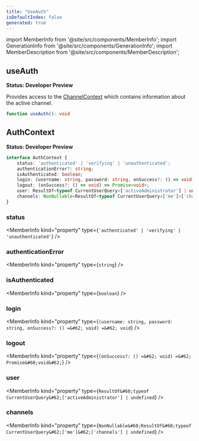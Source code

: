 ```yaml
---
title: "UseAuth"
isDefaultIndex: false
generated: true
---
```

<!-- This file was generated from the Vendure source. Do not modify. Instead, re-run the "docs:build" script -->
import MemberInfo from '@site/src/components/MemberInfo';
import GenerationInfo from '@site/src/components/GenerationInfo';
import MemberDescription from '@site/src/components/MemberDescription';


## useAuth

<GenerationInfo sourceFile="packages/dashboard/src/lib/hooks/use-auth.tsx" sourceLine="17" packageName="@vendure/dashboard" since="3.3.0" />

**Status: Developer Preview**

Provides access to the <a href='/reference/dashboard/hooks/use-channel#channelcontext'>ChannelContext</a> which contains information
about the active channel.

```ts title="Signature"
function useAuth(): void
```


## AuthContext

<GenerationInfo sourceFile="packages/dashboard/src/lib/providers/auth.tsx" sourceLine="16" packageName="@vendure/dashboard" since="3.3.0" />

**Status: Developer Preview**

```ts title="Signature"
interface AuthContext {
    status: 'authenticated' | 'verifying' | 'unauthenticated';
    authenticationError?: string;
    isAuthenticated: boolean;
    login: (username: string, password: string, onSuccess?: () => void) => void;
    logout: (onSuccess?: () => void) => Promise<void>;
    user: ResultOf<typeof CurrentUserQuery>['activeAdministrator'] | undefined;
    channels: NonNullable<ResultOf<typeof CurrentUserQuery>['me']>['channels'] | undefined;
}
```

<div className="members-wrapper">

### status

<MemberInfo kind="property" type={`'authenticated' | 'verifying' | 'unauthenticated'`}   />


### authenticationError

<MemberInfo kind="property" type={`string`}   />


### isAuthenticated

<MemberInfo kind="property" type={`boolean`}   />


### login

<MemberInfo kind="property" type={`(username: string, password: string, onSuccess?: () =&#62; void) =&#62; void`}   />


### logout

<MemberInfo kind="property" type={`(onSuccess?: () =&#62; void) =&#62; Promise&#60;void&#62;`}   />


### user

<MemberInfo kind="property" type={`ResultOf&#60;typeof CurrentUserQuery&#62;['activeAdministrator'] | undefined`}   />


### channels

<MemberInfo kind="property" type={`NonNullable&#60;ResultOf&#60;typeof CurrentUserQuery&#62;['me']&#62;['channels'] | undefined`}   />




</div>
